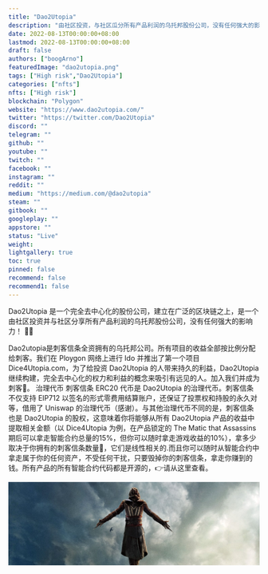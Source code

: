 ```yaml
---
title: "Dao2Utopia"
description: "由社区投资，与社区瓜分所有产品利润的乌托邦股份公司，没有任何强大的影响力"
date: 2022-08-13T00:00:00+08:00
lastmod: 2022-08-13T00:00:00+08:00
draft: false
authors: ["boogArno"]
featuredImage: "dao2utopia.png"
tags: ["High risk","Dao2Utopia"]
categories: ["nfts"]
nfts: ["High risk"]
blockchain: "Polygon"
website: "https://www.dao2utopia.com/"
twitter: "https://twitter.com/Dao2Utopia"
discord: ""
telegram: ""
github: ""
youtube: ""
twitch: ""
facebook: ""
instagram: ""
reddit: ""
medium: "https://medium.com/@dao2utopia"
steam: ""
gitbook: ""
googleplay: ""
appstore: ""
status: "Live"
weight: 
lightgallery: true
toc: true
pinned: false
recommend: false
recommend1: false
---
```

Dao2Utopia 是一个完全去中心化的股份公司，建立在广泛的区块链之上，是一个由社区投资并与社区分享所有产品利润的乌托邦股份公司，没有任何强大的影响力！ 🐱‍👤

Dao2utopia是刺客信条全资拥有的乌托邦公司。所有项目的收益全部按比例分配给刺客。我们在 Ploygon 网络上进行 Ido 并推出了第一个项目 Dice4Utopia.com，为了给投资 Dao2Utopia 的人带来持久的利益，Dao2Utopia 继续构建，完全去中心化的权力和利益的概念来吸引有远见的人。加入我们并成为刺客🙌。
治理代币
刺客信条 ERC20 代币是 Dao2Utopia 的治理代币。刺客信条不仅支持 EIP712 以签名的形式零费用结算账户，还保证了投票权和持股的永久对等，借用了 Uniswap 的治理代币（感谢）。与其他治理代币不同的是，刺客信条也是 Dao2Utopia 的股权，这意味着你将能够从所有 Dao2Utopia 产品的收益中提取相关金额（以 Dice4Utopia 为例，在产品锁定的 The Matic that Assassins期后可以拿走智能合约总量的15%，但你可以随时拿走游戏收益的10%），拿多少取决于你拥有的刺客信条数量🤞，它们是线性相关的.而且你可以随时从智能合约中拿走属于你的任何资产，不受任何干扰，只要毁掉你的刺客信条，拿走你赚到的钱。所有产品的所有智能合约代码都是开源的，👉请从这里查看。

![1500x500](1500x500.jpg)
